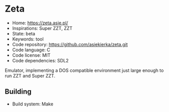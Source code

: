 # Zeta

- Home: https://zeta.asie.pl/
- Inspirations: Super ZZT, ZZT
- State: beta
- Keywords: tool
- Code repository: https://github.com/asiekierka/zeta.git
- Code language: C
- Code license: MIT
- Code dependencies: SDL2

Emulator, implementing a DOS compatible environment just large enough to run ZZT and Super ZZT.

## Building

- Build system: Make
